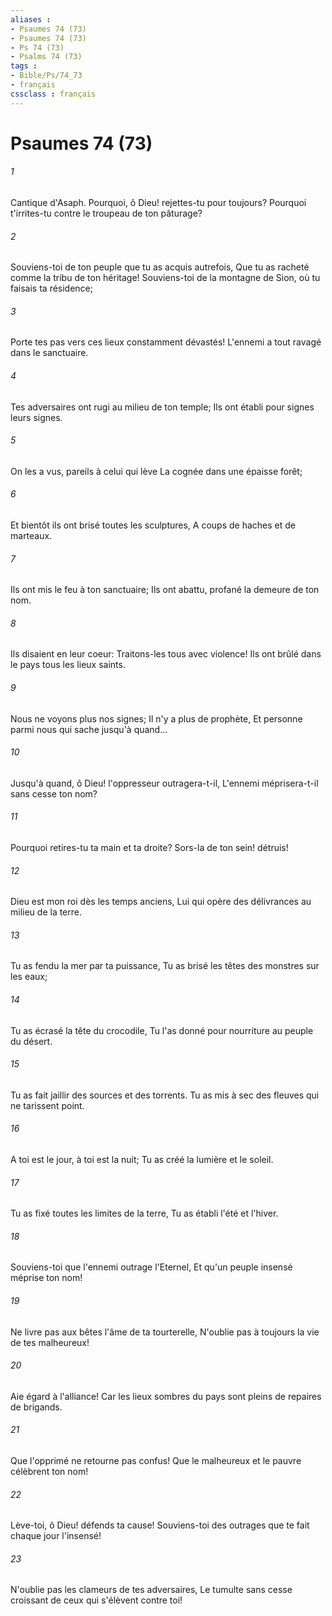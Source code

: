 ```yaml
---
aliases : 
- Psaumes 74 (73)
- Psaumes 74 (73)
- Ps 74 (73)
- Psalms 74 (73)
tags : 
- Bible/Ps/74_73
- français
cssclass : français
---
```


# Psaumes 74 (73)

###### 1
Cantique d'Asaph. Pourquoi, ô Dieu! rejettes-tu pour toujours? Pourquoi t'irrites-tu contre le troupeau de ton pâturage?
###### 2
Souviens-toi de ton peuple que tu as acquis autrefois, Que tu as racheté comme la tribu de ton héritage! Souviens-toi de la montagne de Sion, où tu faisais ta résidence;
###### 3
Porte tes pas vers ces lieux constamment dévastés! L'ennemi a tout ravagé dans le sanctuaire.
###### 4
Tes adversaires ont rugi au milieu de ton temple; Ils ont établi pour signes leurs signes.
###### 5
On les a vus, pareils à celui qui lève La cognée dans une épaisse forêt;
###### 6
Et bientôt ils ont brisé toutes les sculptures, A coups de haches et de marteaux.
###### 7
Ils ont mis le feu à ton sanctuaire; Ils ont abattu, profané la demeure de ton nom.
###### 8
Ils disaient en leur coeur: Traitons-les tous avec violence! Ils ont brûlé dans le pays tous les lieux saints.
###### 9
Nous ne voyons plus nos signes; Il n'y a plus de prophète, Et personne parmi nous qui sache jusqu'à quand...
###### 10
Jusqu'à quand, ô Dieu! l'oppresseur outragera-t-il, L'ennemi méprisera-t-il sans cesse ton nom?
###### 11
Pourquoi retires-tu ta main et ta droite? Sors-la de ton sein! détruis!
###### 12
Dieu est mon roi dès les temps anciens, Lui qui opère des délivrances au milieu de la terre.
###### 13
Tu as fendu la mer par ta puissance, Tu as brisé les têtes des monstres sur les eaux;
###### 14
Tu as écrasé la tête du crocodile, Tu l'as donné pour nourriture au peuple du désert.
###### 15
Tu as fait jaillir des sources et des torrents. Tu as mis à sec des fleuves qui ne tarissent point.
###### 16
A toi est le jour, à toi est la nuit; Tu as créé la lumière et le soleil.
###### 17
Tu as fixé toutes les limites de la terre, Tu as établi l'été et l'hiver.
###### 18
Souviens-toi que l'ennemi outrage l'Eternel, Et qu'un peuple insensé méprise ton nom!
###### 19
Ne livre pas aux bêtes l'âme de ta tourterelle, N'oublie pas à toujours la vie de tes malheureux!
###### 20
Aie égard à l'alliance! Car les lieux sombres du pays sont pleins de repaires de brigands.
###### 21
Que l'opprimé ne retourne pas confus! Que le malheureux et le pauvre célèbrent ton nom!
###### 22
Lève-toi, ô Dieu! défends ta cause! Souviens-toi des outrages que te fait chaque jour l'insensé!
###### 23
N'oublie pas les clameurs de tes adversaires, Le tumulte sans cesse croissant de ceux qui s'élèvent contre toi!
